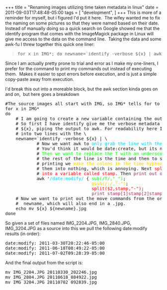 +++
title = "Renaming images utilizing time taken metadata in linux"
date = 2011-09-03T17:48:48-05:00
tags = [
  "development",
]
+++
This is more of a reminder for myself, but i figured I'd put it here.  The wifey wanted me to fix the naming on some pictures so that they were named based on their date.  Instead of manually doing so a quick search on Google showed me that the identify program that comes with the ImageMagick package in Linux will give me access to the data on the command line.  Taking the data and some awk-fu I threw together this quick one liner:

> <pre>for x in IMG*; do newname=`identify -verbose ${x} | awk '/date:modify/ {sub(/T/,"_"); gsub(/:/,"-"); split($2,stamp,"-"); print stamp[1]stamp[2]stamp[3]stamp[4]stamp[5] }'`; echo mv ${x} ${newname}.jpg; done</pre>

Since I am actually pretty prone to trial and error as I make my one-liners, I prefer for the command to print my commands out instead of executing them.  Makes it easier to spot errors before execution, and is just a simple copy-paste away from execution.

I'd break this out into a moreable block, but the awk section kinda goes on and on,  but here goes a breakdown

<pre>#The source images all start with IMG, so IMG* tells for to loop through all of them
for x in IMG*
do
    # I am going to create a new variable containing the output of my identify+awk
    # So first I have identify give me the verbose metadata about the image,
    # ${x}, piping the output to awk. For readability here I'm breaking this
    # into two lines with the \
    newname=`identify -verbose ${x} | \
            # Now we want awk to <span style="color: #00ccff;">only grab the line with the date:modify value</span>.
            # You'd think it would be date:create, but its not for some reason.
            # <span style="color: #00ff00;">Then we want to replace the T with an underscore.</span>  The T tells you
            # the rest of the line is the time and then to simplify our later
            # printing we <span style="color: #ffcc00;">make the colons in the time hyphens.</span>  We can't sub
            # them into nothing, which is annoying. Next <span style="color: #ff0000;">split on the hyphens</span>
            # <span style="color: #ff0000;">into a variable called stamp</span>. Then <span style="color: #993366;">print out only the YYYYMMDD_HHMMSS</span>.
            awk '<span style="color: #00ccff;">/date:modify/</span> {<span style="color: #00ff00;"> sub(/T/,"_")</span>;
                                 <span style="color: #ffcc00;">gsub(/:/,"-")</span>;
                                 <span style="color: #ff0000;">split($2,stamp,"-")</span>;
                                 <span style="color: #993366;">print stamp[1]stamp[2]stamp[3]stamp[4]stamp[5]</span> }'`
    # Now we want to print out the move commands from the original name to the
    #  newname, which will also end in a .jpg.
    echo mv ${x} ${newname}.jpg
done</pre>

So given a set of files named IMG\_2204.JPG, IMG\_2840.JPG, IMG_3204.JPG as a source into this we pull the following date:modify results (in order):

<pre>date:modify: 2011-03-30T20:22:46-05:00
date:modify: 2011-06-18T08:49:22-05:00
date:modify: 2011-07-02T09:28:39-05:00</pre>

And the final output from the script is:

<pre>mv IMG_2204.JPG 20110330_202246.jpg
mv IMG_2804.JPG 20110618_084922.jpg
mv IMG_3204.JPG 20110702_092839.jpg</pre>
